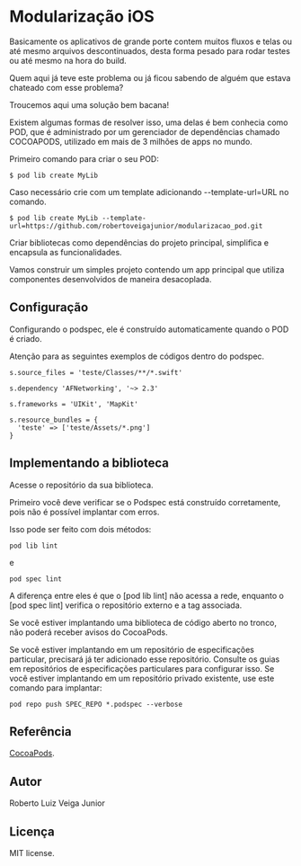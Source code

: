 # Modularização iOS

Basicamente os aplicativos de grande porte contem muitos fluxos e telas ou até mesmo arquivos descontinuados, desta forma pesado para rodar testes ou até mesmo na hora do build.

Quem aqui já teve este problema ou já ficou sabendo de alguém que estava chateado com esse problema?

Troucemos aqui uma solução bem bacana!

Existem algumas formas de resolver isso, uma delas é bem conhecia como POD, que é administrado por um gerenciador de dependências chamado COCOAPODS, utilizado em mais de 3 milhões de apps no mundo. 

Primeiro comando para criar o seu POD:

```
$ pod lib create MyLib
```

Caso necessário crie com um template adicionando --template-url=URL no comando.

```
$ pod lib create MyLib --template-url=https://github.com/robertoveigajunior/modularizacao_pod.git
```

Criar bibliotecas como dependências do projeto principal, simplifica e encapsula as funcionalidades. 

Vamos construir um simples projeto contendo um app principal que utiliza componentes desenvolvidos de maneira desacoplada.

## Configuração

Configurando o podspec, ele é construído automaticamente quando o POD é criado.

Atenção para as seguintes exemplos de códigos dentro do podspec.

```
s.source_files = 'teste/Classes/**/*.swift'
```

```
s.dependency 'AFNetworking', '~> 2.3'
```

```
s.frameworks = 'UIKit', 'MapKit'
```

```
s.resource_bundles = {
  'teste' => ['teste/Assets/*.png']
}
```

## Implementando a biblioteca

Acesse o repositório da sua biblioteca.

Primeiro você deve verificar se o Podspec está construído corretamente, pois não é possível implantar com erros.

Isso pode ser feito com dois métodos:
```
pod lib lint
```
e
```
pod spec lint
```

A diferença entre eles é que o [pod lib lint] não acessa a rede, enquanto o [pod spec lint] verifica o repositório externo e a tag associada.

Se você estiver implantando uma biblioteca de código aberto no tronco, não poderá receber avisos do CocoaPods.

Se você estiver implantando em um repositório de especificações particular, precisará já ter adicionado esse repositório. Consulte os guias em repositórios de especificações particulares para configurar isso. Se você estiver implantando em um repositório privado existente, use este comando para implantar:

```
pod repo push SPEC_REPO *.podspec --verbose
```

## Referência

[CocoaPods](https://cocoapods.org).

## Autor

Roberto Luiz Veiga Junior

## Licença

MIT license.
